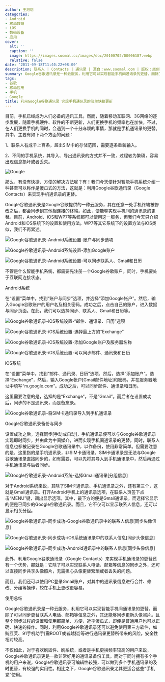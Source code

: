 ```yaml
---
author: 王旭晗
categories:
- Android
- 移动数码
- iOS
- 数码设备
- 应用
cover:
  alt: ''
  caption: ''
  image: https://images.soomal.cc/images/doc/20100702/00006187.webp
  relative: false
date: '2011-09-18T11:40:22+08:00'
description: 联系人 | Contacts | 通讯录 | 源自：www.soomal.com | 版权：原创 |  平均/总评分：09.29/65
summary: Google谷歌通讯录是一种云服务，利用它可以实现智能手机间通讯录的更替。而除了可以同步更替联系人电话、邮箱等信息之外，其还能够同步更新头像照片。且整个同步过程的设置和使用都简单、方便，近乎傻瓜式，即便是普通用户也可以正确、快速的操作。不仅如此，它更适合喜欢刷固件、刷系统，或者拥有多个手机的“手机党”使用……
tags:
- 谷歌
- 移动应用
- 手机
- Google
title: 利用Google谷歌通讯录 实现手机通讯录的简单快捷更新
---
```


目前，手机已经成为人们必备的通讯工具。然而，随着移动互联网、3G网络的逐步发展，随着手机硬件、软件的不断更新，人们更换手机的频率也在加快。不过，在人们更换手机的同时，会遇到一个十分麻烦的事情，那就是手机通讯录的更替。其中，主要有如下两个方面的问题：



1、联系人有成千上百条，超出SIM卡的存储范围，需要逐条重新输入。



2、不同的手机系统，其导入、导出通讯录的方式并不一致，过程较为繁琐，容易出现信息损坏或者丢失。



![Google](https://images.soomal.cc/images/doc/20100702/00006187.webp)



那么，有没有快捷、方便的解决方法呢？有！我们今天便针对智能手机系统介绍一种甚至可以称作是傻瓜式的方法，这就是：利用Google谷歌通讯录（Google Contacts）来实现手机通讯录的更替。



Google谷歌通讯录是Google谷歌提供的一种云服务，其在任意一处手机终端被修改之后，都会同步到其他相连接的终端。如此，便能够实现手机间的通讯录的更替。目前，Android、iOS和WP7等系统都可以使用这一服务，但我们今天只介绍Android和iOS系统下的设置和使用方法。WP7等其它系统下的设置方法与iOS类似，我们不再累述。



![Google谷歌通讯录-Android系统设置-账户与同步选项](https://images.soomal.cc/images/doc/20110918/00013550.webp)



![Google谷歌通讯录-Android系统设置-添加Google账户](https://images.soomal.cc/images/doc/20110918/00013551.webp)



![Google谷歌通讯录-Android系统设置-可以同步联系人、Gmail和日历](https://images.soomal.cc/images/doc/20110918/00013552.webp)



不管是什么智能手机系统，都需要先注册一个Google谷歌账户。同时，手机要处于互联网连接状态。



Android系统



在“设置”菜单中，找到“账户与同步”选项，并选择“添加Google帐户”。然后，输入Google谷歌账户的用户名及相关密码。成功之后，点击自己的账户，进入数据与同步页面。在此，我们可以选择同步、联系人、Gmail和日历等。



![Google谷歌通讯录-iOS系统设置-“邮件、通讯录、日历”选项](https://images.soomal.cc/images/doc/20110918/00013553.webp)



![Google谷歌通讯录-iOS系统设置-选择最上方的“Exchange”](https://images.soomal.cc/images/doc/20110918/00013554.webp)



![Google谷歌通讯录-iOS系统设置-添加Google账户及服务器名称](https://images.soomal.cc/images/doc/20110918/00013555.webp)



![Google谷歌通讯录-iOS系统设置-可以同步邮件、通讯录和日历](https://images.soomal.cc/images/doc/20110918/00013556.webp)



iOS系统



在“设置”菜单中，找到“邮件、通讯录、日历”选项，然后，选择“添加账户”。选择“Exchange”，然后，输入Google帐户[Gmail邮件地址]和密码，并在服务器地址中填写“m.google.com”。成功之后，可以同步邮件、通讯录和日历。



这里需要注意的是，选择的是“Exchange”，不是“Gmail”。而后者在设置成功后，同步的不是通讯录，而是备忘录。



![Google谷歌通讯录-将SIM卡通讯录导入到手机通讯录](https://images.soomal.cc/images/doc/20110918/00013557.webp)



Google谷歌通讯录备份与同步



设置成功之后，选择同步[手动或自动]，手机通讯录便可以与Google谷歌通讯录实现即时同步，并由此为中间媒介，进而实现手机间通讯录的更替。同时，联系人信息也都被记录在Google谷歌通讯录中，以作备份，使用非常简单。但需要注意的是，这里指的是手机通讯录，非SIM卡通讯录。SIM卡通讯录是无法与Google谷歌通讯录直接同步的，如有需要，可以先将其导入到手机通讯录中，然后再通过手机通讯录与后者同步。



![Google谷歌通讯录-Android系统-选择Gmail通讯录[分组信息]](https://images.soomal.cc/images/doc/20110918/00013558.webp)



对于Android系统来说，其除了SIM卡通讯录、手机通讯录之外，还有第三个，这就是Gmail通讯录。打开Android手机上的通讯录选项，在联系人页签下点击“MENU”键，调出显示选项。其中，最下方的便是Gmail通讯录，而选择它显示的便是已同步的Google谷歌通讯录。而且，它不仅可以显示联系人信息，还可以显示相关分组。



![Google谷歌通讯录-同步成功-Google谷歌通讯录中的联系人信息[同步头像信息]](https://images.soomal.cc/images/doc/20110918/00013559.webp)



![Google谷歌通讯录-同步成功-iOS系统通讯录中的联系人信息[同步头像信息]](https://images.soomal.cc/images/doc/20110918/00013560.webp)



![Google谷歌通讯录-同步成功-Android通讯录中的联系人信息[同步头像信息]](https://images.soomal.cc/images/doc/20110918/00013561.webp)



此外，利用Google谷歌通讯录（Google Contacts）来实现手机通讯录的更替还有一个优势，那就是：它除了可以实现联系人电话、邮箱等信息的同步之外，还可以直接同步共享头像照片，无需担心头像更替繁琐或者丢失的问题。



而且，我们还可以使用PC登录Gmail账户，对其中的通讯录信息进行合并、修改、分组等操作，较在手机上更改更容易。



使用总结



Google谷歌通讯录是一种云服务，利用它可以实现智能手机间通讯录的更替。而除了可以同步更替联系人电话、邮箱等信息之外，其还能够同步更新头像照片。且整个同步过程的设置和使用都简单、方便，近乎傻瓜式，即便是普通用户也可以正确、快速的操作。同时，利用Google谷歌通讯录还可以避免使用第三方软件，如豌豆荚、91手机助手[需ROOT或者越狱]等进行通讯录更替所带来的风险，安全性相对较高。



不仅如此，对于喜欢刷固件、刷系统，或者是手机更换频率较高的用户来说，Google谷歌通讯录更是一款非常好用的通讯录备份工具。而对于同时拥有多个手机的用户来说，Google谷歌通讯录可编辑性较强，可以做到多个手机通讯录的及时更替，有较强的实用性。相比之下，Google谷歌通讯录尤其更适合这些“手机党”使用。